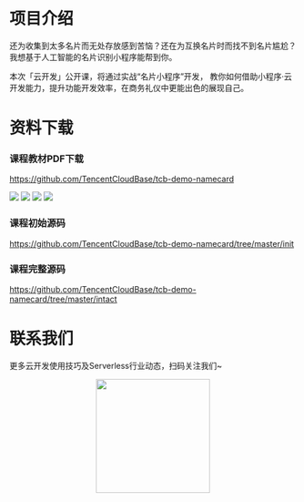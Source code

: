 # 项目介绍
还为收集到太多名片而无处存放感到苦恼？还在为互换名片时而找不到名片尴尬？
我想基于人工智能的名片识别小程序能帮到你。 

本次「云开发」公开课，将通过实战“名片小程序”开发，
教你如何借助小程序·云开发能力，提升功能开发效率，在商务礼仪中更能出色的展现自己。

# 资料下载
### 课程教材PDF下载
https://github.com/TencentCloudBase/tcb-demo-namecard

![](https://puui.qpic.cn/vupload/0/20190612_1560307562567_qgo8u0hxbz.png/0)
![](https://puui.qpic.cn/vupload/0/20190612_1560307719158_s3uzf3ro93c.png/0)
![](https://puui.qpic.cn/vupload/0/20190612_1560307898903_eq7ntrdh2g.png/0)
![](https://puui.qpic.cn/vupload/0/20190612_1560308039887_7uzlyhhbm5t.png/0)

### 课程初始源码

https://github.com/TencentCloudBase/tcb-demo-namecard/tree/master/init

### 课程完整源码

https://github.com/TencentCloudBase/tcb-demo-namecard/tree/master/intact

# 联系我们
更多云开发使用技巧及Serverless行业动态，扫码关注我们~
<p align="center">
    <img src="https://puui.qpic.cn/vupload/0/20190603_1559545575934_lettsbvkvdn.jpeg/0" width="200px">
</p>
